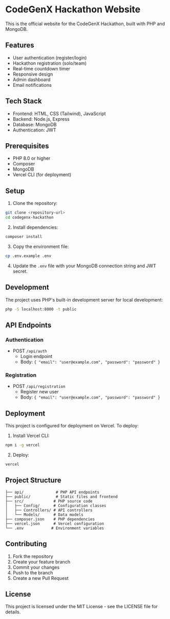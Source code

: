 # CodeGenX Hackathon Website

This is the official website for the CodeGenX Hackathon, built with PHP and MongoDB.

## Features

- User authentication (register/login)
- Hackathon registration (solo/team)
- Real-time countdown timer
- Responsive design
- Admin dashboard
- Email notifications

## Tech Stack

- Frontend: HTML, CSS (Tailwind), JavaScript
- Backend: Node.js, Express
- Database: MongoDB
- Authentication: JWT

## Prerequisites

- PHP 8.0 or higher
- Composer
- MongoDB
- Vercel CLI (for deployment)

## Setup

1. Clone the repository:
```bash
git clone <repository-url>
cd codegenx-hackathon
```

2. Install dependencies:
```bash
composer install
```

3. Copy the environment file:
```bash
cp .env.example .env
```

4. Update the `.env` file with your MongoDB connection string and JWT secret.

## Development

The project uses PHP's built-in development server for local development:

```bash
php -S localhost:8000 -t public
```

## API Endpoints

### Authentication

- POST `/api/auth`
  - Login endpoint
  - Body: `{ "email": "user@example.com", "password": "password" }`

### Registration

- POST `/api/registration`
  - Register new user
  - Body: `{ "email": "user@example.com", "password": "password" }`

## Deployment

This project is configured for deployment on Vercel. To deploy:

1. Install Vercel CLI:
```bash
npm i -g vercel
```

2. Deploy:
```bash
vercel
```

## Project Structure

```
├── api/              # PHP API endpoints
├── public/           # Static files and frontend
├── src/             # PHP source code
│   ├── Config/      # Configuration classes
│   ├── Controllers/ # API controllers
│   └── Models/      # Data models
├── composer.json    # PHP dependencies
├── vercel.json      # Vercel configuration
└── .env            # Environment variables
```

## Contributing

1. Fork the repository
2. Create your feature branch
3. Commit your changes
4. Push to the branch
5. Create a new Pull Request

## License

This project is licensed under the MIT License - see the LICENSE file for details. 